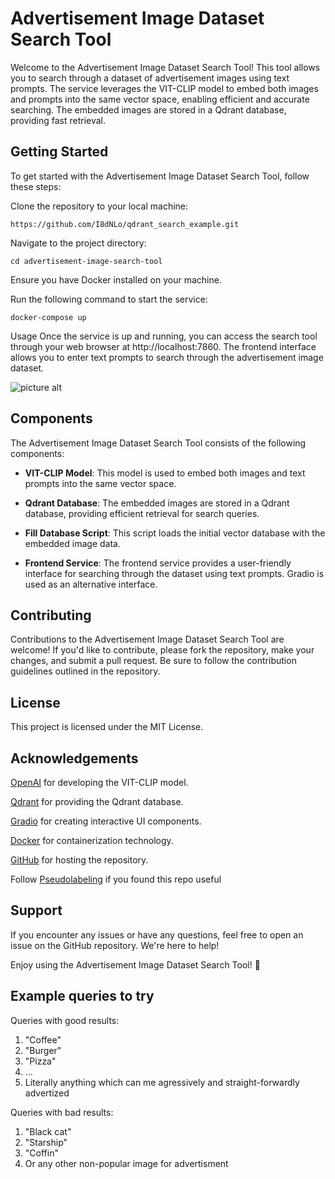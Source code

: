 **Advertisement Image Dataset Search Tool**
=============
Welcome to the Advertisement Image Dataset Search Tool! This tool allows you to search through a dataset of advertisement images using text prompts. The service leverages the VIT-CLIP model to embed both images and prompts into the same vector space, enabling efficient and accurate searching. The embedded images are stored in a Qdrant database, providing fast retrieval.

## Getting Started
To get started with the Advertisement Image Dataset Search Tool, follow these steps:

Clone the repository to your local machine:

```
https://github.com/I8dNLo/qdrant_search_example.git
```
Navigate to the project directory:


```cd advertisement-image-search-tool```

Ensure you have Docker installed on your machine.

Run the following command to start the service:


```docker-compose up```

Usage
Once the service is up and running, you can access the search tool through your web browser at http://localhost:7860. The frontend interface allows you to enter text prompts to search through the advertisement image dataset.

 ![picture alt](https://i.postimg.cc/kgqnJWv4/2024-04-06-15-50-26.png "Title is optional")

## Components
The Advertisement Image Dataset Search Tool consists of the following components:

* **VIT-CLIP Model**: This model is used to embed both images and text prompts into the same vector space.

* **Qdrant Database**: The embedded images are stored in a Qdrant database, providing efficient retrieval for search queries.

* **Fill Database Script**: This script loads the initial vector database with the embedded image data.

* **Frontend Service**: The frontend service provides a user-friendly interface for searching through the dataset using text prompts. Gradio is used as an alternative interface.

## Contributing

Contributions to the Advertisement Image Dataset Search Tool are welcome! If you'd like to contribute, please fork the repository, make your changes, and submit a pull request. Be sure to follow the contribution guidelines outlined in the repository.

## License

This project is licensed under the MIT License.

## Acknowledgements

[OpenAI](https://openai.com/) for developing the VIT-CLIP model.

[Qdrant](https://qdrant.tech/) for providing the Qdrant database.

[Gradio](https://www.gradio.app/) for creating interactive UI components.

[Docker](https://www.docker.com/) for containerization technology.

[GitHub](https://github.com/) for hosting the repository.

Follow [Pseudolabeling](https://t.me/pseudolabeling/) if you found this repo useful

## Support

If you encounter any issues or have any questions, feel free to open an issue on the GitHub repository. We're here to help!

Enjoy using the Advertisement Image Dataset Search Tool! 🚀

## Example queries to try
Queries with good results:
1. "Coffee"
2. "Burger"
3. "Pizza"
4. ...
5. Literally anything which can me agressively and straight-forwardly advertized

Queries with bad results:
1. "Black cat"
2. "Starship"
3. "Coffin"
4. Or any other non-popular image for advertisment 
   

